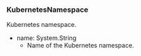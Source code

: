 ### KubernetesNamespace
Kubernetes namespace.

- name: System.String
  - Name of the Kubernetes namespace.
